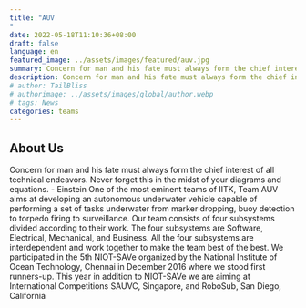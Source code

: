 ```yaml
---
title: "AUV
"
date: 2022-05-18T11:10:36+08:00
draft: false
language: en
featured_image: ../assets/images/featured/auv.jpg
summary: Concern for man and his fate must always form the chief interest of all technical endeavors. Never forget this in the midst of your diagrams and equations. - Einstein One of the most eminent teams of IITK, Team AUV aims at developing an autonomous underwater vehicle capable of performing a set of tasks underwater from marker dropping, buoy detection to torpedo firing to surveillance. 
description: Concern for man and his fate must always form the chief interest of all technical endeavors. Never forget this in the midst of your diagrams and equations. - Einstein One of the most eminent teams of IITK, Team AUV aims at developing an autonomous underwater vehicle capable of performing a set of tasks underwater from marker dropping, buoy detection to torpedo firing to surveillance. 
# author: TailBliss
# authorimage: ../assets/images/global/author.webp
# tags: News
categories: teams
---
```

## About Us
Concern for man and his fate must always form the chief interest of all technical endeavors. Never forget this in the midst of your diagrams and equations. - Einstein One of the most eminent teams of IITK, Team AUV aims at developing an autonomous underwater vehicle capable of performing a set of tasks underwater from marker dropping, buoy detection to torpedo firing to surveillance. Our team consists of four subsystems divided according to their work. The four subsystems are Software, Electrical, Mechanical, and Business. All the four subsystems are interdependent and work together to make the team best of the best. We participated in the 5th NIOT-SAVe organized by the National Institute of Ocean Technology, Chennai in December 2016 where we stood first runners-up. This year in addition to NIOT-SAVe we are aiming at International Competitions SAUVC, Singapore, and RoboSub, San Diego, California
